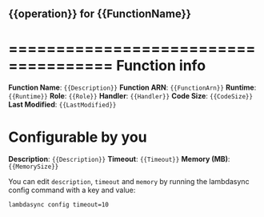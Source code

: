 ## {{operation}} for {{FunctionName}}
=====================================
Function info
=====================================
**Function Name**: `{{Description}}`
**Function ARN**: `{{FunctionArn}}`
**Runtime**: `{{Runtime}}`
**Role**: `{{Role}}`
**Handler**: `{{Handler}}`
**Code Size**: `{{CodeSize}}`
**Last Modified**: `{{LastModified}}`

Configurable by you
=====================================
**Description**: `{{Description}}`
**Timeout**: `{{Timeout}}`
**Memory (MB)**: `{{MemorySize}}`

You can edit `description`, `timeout` and `memory` by running the lambdasync config command with a key and value:

`lambdasync config timeout=10`
